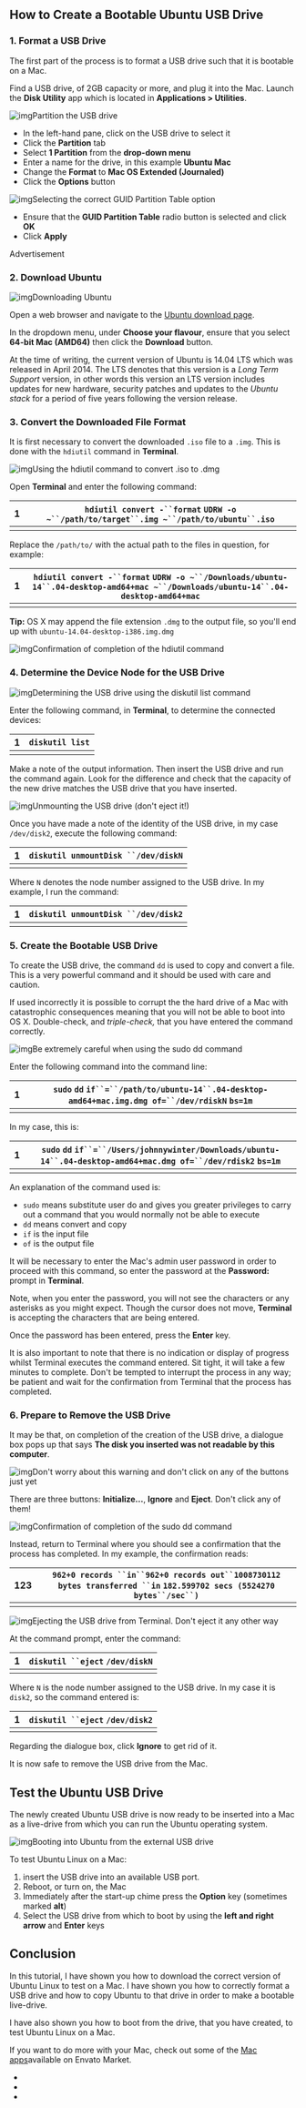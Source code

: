 ## How to Create a Bootable Ubuntu USB Drive 

### 1. Format a USB Drive 

The first part of the process is to format a USB drive such that it is bootable on a Mac.

Find a USB drive, of 2GB capacity or more, and plug it into the Mac. Launch the **Disk Utility** app which is located in **Applications > Utilities**.

![img](../images/partition.png)Partition the USB drive

- In the left-hand pane, click on the USB drive to select it
- Click the **Partition** tab
- Select **1 Partition** from the **drop-down menu**
- Enter a name for the drive, in this example **Ubuntu Mac**
- Change the **Format** to **Mac OS Extended (Journaled)**
- Click the **Options** button

![img](../images/guid-format.png)Selecting the correct GUID Partition Table option

- Ensure that the **GUID Partition Table** radio button is selected and click **OK**
- Click **Apply**

Advertisement

### 2. Download Ubuntu

![img](../images/Ubuntu-Download-Page.png)Downloading Ubuntu

Open a web browser and navigate to the [Ubuntu download page](http://www.ubuntu.com/download/desktop). 

In the dropdown menu, under **Choose your flavour**, ensure that you select **64-bit Mac (AMD64)** then click the **Download** button.

At the time of writing, the current version of Ubuntu is 14.04 LTS which was released in April 2014.  The LTS denotes that this version is a *Long Term Support* version, in other words this version an LTS version includes updates for new hardware, security patches and updates to the *Ubuntu stack* for a period of five years following the version release. 

### 3. Convert the Downloaded File Format 

It is first necessary to convert the downloaded `.iso` file to a `.img`.  This is done with the `hdiutil` command in **Terminal**.

![img](../images/hdiutil.png)Using the hdiutil command to convert .iso to .dmg

Open **Terminal** and enter the following command:

| 1    | `hdiutil convert -``format` `UDRW -o ~``/path/to/target``.img ~``/path/to/ubuntu``.iso` |
| ---- | ------------------------------------------------------------ |
|      |                                                              |

Replace the `/path/to/` with the actual path to the files in question, for example:

| 1    | `hdiutil convert -``format` `UDRW -o ~``/Downloads/ubuntu-14``.04-desktop-amd64+mac ~``/Downloads/ubuntu-14``.04-desktop-amd64+mac` |
| ---- | ------------------------------------------------------------ |
|      |                                                              |

**Tip:** OS X may append the file extension `.dmg` to the output file, so you'll end up with `ubuntu-14.04-desktop-i386.img.dmg`

![img](../images/confirmation-hdiutil.png)Confirmation of completion of the hdiutil command

### 4. Determine the Device Node for the USB Drive

![img](../images/device-node.png)Determining the USB drive using the diskutil list command

Enter the following command, in **Terminal**, to determine the connected devices:

| 1    | `diskutil list` |
| ---- | --------------- |
|      |                 |

Make a note of the output information.  Then insert the USB drive and run the command again.  Look for the difference and check that the capacity of the new drive matches the USB drive that you have inserted.

![img](../images/unmount.png)Unmounting the USB drive (don't eject it!)

Once you have made a note of the identity of the USB drive, in my case `/dev/disk2`, execute the following command:

| 1    | `diskutil unmountDisk ``/dev/diskN` |
| ---- | ----------------------------------- |
|      |                                     |

Where `N` denotes the node number assigned to the USB drive.  In my example, I run the command:

| 1    | `diskutil unmountDisk ``/dev/disk2` |
| ---- | ----------------------------------- |
|      |                                     |

### 5. Create the Bootable USB Drive 

To create the USB drive, the command `dd` is used to copy and convert a file.  This is a very powerful command and it should be used with care and caution.  

If used incorrectly it is possible to corrupt the the hard drive of a Mac with catastrophic consequences meaning that you will not be able to boot into OS X.  Double-check, and *triple-check,* that you have entered the command correctly.

![img](../images/sudo-dd.png)Be extremely careful when using the sudo dd command

Enter the following command into the command line:

| 1    | `sudo` `dd` `if``=``/path/to/ubuntu-14``.04-desktop-amd64+mac.img.dmg of=``/dev/rdiskN` `bs=1m` |
| ---- | ------------------------------------------------------------ |
|      |                                                              |

In my case, this is:

| 1    | `sudo` `dd` `if``=``/Users/johnnywinter/Downloads/ubuntu-14``.04-desktop-amd64+mac.dmg of=``/dev/rdisk2` `bs=1m` |
| ---- | ------------------------------------------------------------ |
|      |                                                              |

An explanation of the command used is:

- `sudo` means substitute user do and gives you greater privileges to carry out a command that you would normally not be able to execute
- `dd` means convert and copy
- `if` is the input file
- `of` is the output file

It will be necessary to enter the Mac's admin user password in order to proceed with this command, so enter the password at the **Password:** prompt in **Terminal**.  

Note, when you enter the password, you will not see the characters or any asterisks as you might expect.  Though the cursor does not move, **Terminal** is accepting the characters that are being entered.

Once the password has been entered, press the **Enter** key.

It is also important to note that there is no indication or display of progress whilst Terminal executes the command entered.  Sit tight, it will take a few minutes to complete.  Don't be tempted to interrupt the process in any way; be patient and wait for the confirmation from Terminal that the process has completed.

### 6. Prepare to Remove the USB Drive 

It may be that, on completion of the creation of the USB drive, a dialogue box pops up that says **The disk you inserted was not readable by this computer**.  

![img](../images/disk-unreadable.png)Don't worry about this warning and don't click on any of the buttons just yet

There are three buttons: **Initialize...**, **Ignore** and **Eject**. Don't click any of them!

![img](../images/bytes-transferred.png)Confirmation of completion of the sudo dd command

Instead, return to Terminal where you should see a confirmation that the process has completed. In my example, the confirmation reads:

| 123  | `962+0 records ``in``962+0 records out``1008730112 bytes transferred ``in` `182.599702 secs (5524270 bytes``/sec``)` |
| ---- | ------------------------------------------------------------ |
|      |                                                              |

![img](../images/ejecting.png)Ejecting the USB drive from Terminal. Don't eject it any other way

At the command prompt, enter the command:

| 1    | `diskutil ``eject` `/dev/diskN` |
| ---- | ------------------------------- |
|      |                                 |

Where `N` is the node number assigned to the USB drive. In my case it is `disk2`, so the command entered is:

| 1    | `diskutil ``eject` `/dev/disk2` |
| ---- | ------------------------------- |
|      |                                 |

Regarding the dialogue box, click **Ignore** to get rid of it.

It is now safe to remove the USB drive from the Mac.

## Test the Ubuntu USB Drive 

The newly created Ubuntu USB drive is now ready to be inserted into a Mac as a live-drive from which you can run the Ubuntu operating system.

![img](../images/boot.jpg)Booting into Ubuntu from the external USB drive

To test Ubuntu Linux on a Mac:

1. insert the USB drive into an available USB port.
2. Reboot, or turn on, the Mac
3. Immediately after the start-up chime press the **Option** key (sometimes marked **alt**)
4. Select the USB drive from which to boot by using the **left and right arrow** and **Enter** keys

## Conclusion

In this tutorial, I have shown you how to download the correct version of Ubuntu Linux to test on a Mac.  I have shown you how to correctly format a USB drive and how to copy Ubuntu to that drive in order to make a bootable live-drive.  

I have also shown you how to boot from the drive, that you have created, to test Ubuntu Linux on a Mac. 

If you want to do more with your Mac, check out some of the [Mac apps](https://codecanyon.net/category/apps/mac)available on Envato Market.

- 
- 
- 